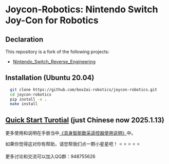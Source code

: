 
# Joycon-Robotics: Nintendo Switch Joy-Con for Robotics

## Declaration

This repository is a fork of the following projects:
<!-- - [joycon-python](https://github.com/tocoteron/joycon-python) -->
- [Nintendo_Switch_Reverse_Engineering](https://github.com/dekuNukem/Nintendo_Switch_Reverse_Engineering)


## Installation (Ubuntu 20.04)

```bash
  git clone https://github.com/box2ai-robotics/joycon-robotics.git
  cd joycon-robotics
  pip install -e .
  make install
```

## [Quick Start Turotial](joycon_robotics_tutorial.ipynb) (just Chinese now 2025.1.13)

更多使用和说明在手册当中[《具身智能数采遥控器使用说明》](具身智能数采遥控器使用说明.pdf)中。

如果你觉得这对你有帮助，请您帮我们点一颗小星星吧！ ⭐ ⭐ ⭐ ⭐ ⭐

更多讨论和交流可以加入QQ群：948755626




